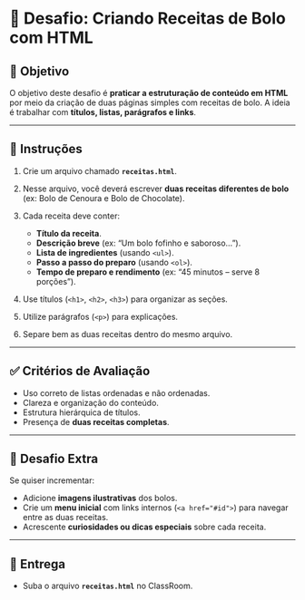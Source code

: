 # 🎂 Desafio: Criando Receitas de Bolo com HTML

## 🎯 Objetivo

O objetivo deste desafio é **praticar a estruturação de conteúdo em HTML** por meio da criação de duas páginas simples com receitas de bolo.
A ideia é trabalhar com **títulos, listas, parágrafos e links**.

---

## 📝 Instruções

1. Crie um arquivo chamado **`receitas.html`**.
2. Nesse arquivo, você deverá escrever **duas receitas diferentes de bolo** (ex: Bolo de Cenoura e Bolo de Chocolate).
3. Cada receita deve conter:

   * **Título da receita**.
   * **Descrição breve** (ex: “Um bolo fofinho e saboroso…”).
   * **Lista de ingredientes** (usando `<ul>`).
   * **Passo a passo do preparo** (usando `<ol>`).
   * **Tempo de preparo e rendimento** (ex: “45 minutos – serve 8 porções”).
4. Use títulos (`<h1>`, `<h2>`, `<h3>`) para organizar as seções.
5. Utilize parágrafos (`<p>`) para explicações.
6. Separe bem as duas receitas dentro do mesmo arquivo.

---

## ✅ Critérios de Avaliação

* Uso correto de listas ordenadas e não ordenadas.
* Clareza e organização do conteúdo.
* Estrutura hierárquica de títulos.
* Presença de **duas receitas completas**.

---

## 🚀 Desafio Extra

Se quiser incrementar:

* Adicione **imagens ilustrativas** dos bolos.
* Crie um **menu inicial** com links internos (`<a href="#id">`) para navegar entre as duas receitas.
* Acrescente **curiosidades ou dicas especiais** sobre cada receita.

---

## 📌 Entrega

* Suba o arquivo **`receitas.html`** no ClassRoom.
